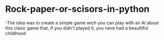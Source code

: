 # Rock-paper-or-scisors-in-python
-The idea was to create a simple game wich you can play with an AI about this clasic game that, if you didn't played it, you neve had a beaultiful childhood
